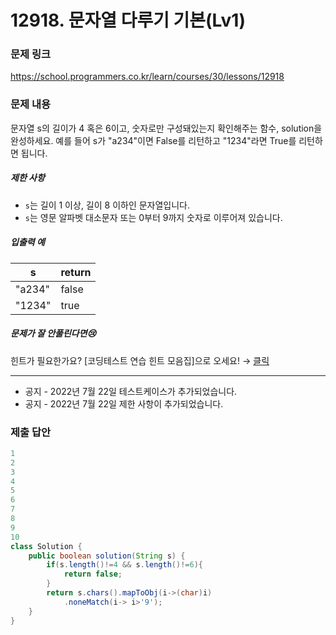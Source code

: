 # 12918. 문자열 다루기 기본(Lv1)
### 문제 링크
https://school.programmers.co.kr/learn/courses/30/lessons/12918
### 문제 내용
문자열 s의 길이가 4 혹은 6이고, 숫자로만 구성돼있는지 확인해주는 함수, solution을 완성하세요. 예를 들어 s가 "a234"이면 False를 리턴하고 "1234"라면 True를 리턴하면 됩니다.

##### 제한 사항

* `s`는 길이 1 이상, 길이 8 이하인 문자열입니다.
* `s`는 영문 알파벳 대소문자 또는 0부터 9까지 숫자로 이루어져 있습니다.

##### 입출력 예

|   s    | return |
|--------|--------|
| "a234" | false  |
| "1234" | true   |

##### 문제가 잘 안풀린다면😢

힌트가 필요한가요? \[코딩테스트 연습 힌트 모음집\]으로 오세요! → [클릭](https://school.programmers.co.kr/learn/courses/14743?itm_content=lesson12918)

*** ** * ** ***

* 공지 - 2022년 7월 22일 테스트케이스가 추가되었습니다.
* 공지 - 2022년 7월 22일 제한 사항이 추가되었습니다.

### 제출 답안
```java
1
2
3
4
5
6
7
8
9
10
class Solution {
    public boolean solution(String s) {
        if(s.length()!=4 && s.length()!=6){
            return false;
        }
        return s.chars().mapToObj(i->(char)i)
            .noneMatch(i-> i>'9');
    }
}
```
